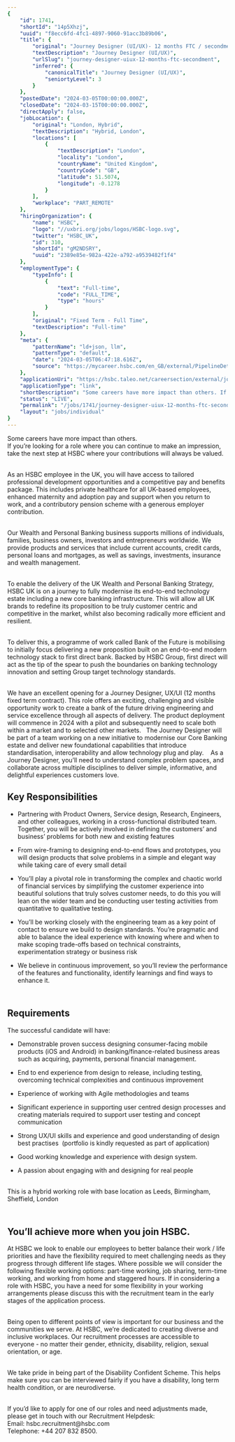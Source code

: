 ```yaml
---
{
	"id": 1741,
	"shortId": "14p5Xhzj",
	"uuid": "f8ecc6fd-4fc1-4897-9060-91acc3b89b06",
	"title": {
		"original": "Journey Designer (UI/UX)- 12 months FTC / secondment",
		"textDescription": "Journey Designer (UI/UX)",
		"urlSlug": "journey-designer-uiux-12-months-ftc-secondment",
		"inferred": {
			"canonicalTitle": "Journey Designer (UI/UX)",
			"seniortyLevel": 3
		}
	},
	"postedDate": "2024-03-05T00:00:00.000Z",
	"closedDate": "2024-03-15T00:00:00.000Z",
	"directApply": false,
	"jobLocation": {
		"original": "London, Hybrid",
		"textDescription": "Hybrid, London",
		"locations": [
			{
				"textDescription": "London",
				"locality": "London",
				"countryName": "United Kingdom",
				"countryCode": "GB",
				"latitude": 51.5074,
				"longitude": -0.1278
			}
		],
		"workplace": "PART_REMOTE"
	},
	"hiringOrganization": {
		"name": "HSBC",
		"logo": "//uxbri.org/jobs/logos/HSBC-logo.svg",
		"twitter": "HSBC_UK",
		"id": 310,
		"shortId": "gM2NDSRY",
		"uuid": "2389e85e-982a-422e-a792-a9539482f1f4"
	},
	"employmentType": {
		"typeInfo": [
			{
				"text": "Full-time",
				"code": "FULL_TIME",
				"type": "hours"
			}
		],
		"original": "Fixed Term - Full Time",
		"textDescription": "Full-time"
	},
	"meta": {
		"patternName": "ld+json, llm",
		"patternType": "default",
		"date": "2024-03-05T06:47:18.616Z",
		"source": "https://mycareer.hsbc.com/en_GB/external/PipelineDetail/Journey-Designer-UI-UX-12-months-FTC-secondment/221742"
	},
	"applicationUri": "https://hsbc.taleo.net/careersection/external/jobapply.ftl?lang=en_GB&job=0000JWVE",
	"applicationType": "link",
	"shortDescription": "Some careers have more impact than others. If you’re’ looking for a role where you can continue to make an impression, take the next step at HSBC where your contributions will always be valued. As",
	"status": "LIVE",
	"permalink": "/jobs/1741/journey-designer-uiux-12-months-ftc-secondment",
	"layout": "jobs/individual"
}
---
```

<p>Some careers have more impact than others.<br>If you’re looking for a role where you can continue to make an impression, take the next step at HSBC where your contributions will always be valued.</p><p><br>As an HSBC employee in the UK, you will have access to tailored professional development opportunities and a competitive pay and benefits package. This includes private healthcare for all UK-based employees, enhanced maternity and adoption pay and support when you return to work, and a contributory pension scheme with a generous employer contribution.</p><p><br>Our Wealth and Personal Banking business supports millions of individuals, families, business owners, investors and entrepreneurs worldwide. We provide products and services that include current accounts, credit cards, personal loans and mortgages, as well as savings, investments, insurance and wealth management.</p><p><br>To enable the delivery of the UK Wealth and Personal Banking Strategy, HSBC UK is on a journey to fully modernise its end-to-end technology estate including a new core banking infrastructure. This will allow all UK brands to redefine its proposition to be truly customer centric and competitive in the market, whilst also becoming radically more efficient and resilient.</p><p><br>To deliver this, a programme of work called Bank of the Future is mobilising to initially focus delivering a new proposition built on an end-to-end modern technology stack to first direct bank. Backed by HSBC Group, first direct will act as the tip of the spear to push the boundaries on banking technology innovation and setting Group target technology standards.</p><p><br>We have an excellent opening for a Journey Designer, UX/UI (12 months fixed term contract). This role offers an exciting, challenging and visible opportunity work to create a bank of the future driving engineering and service excellence through all aspects of delivery. The product deployment will commence in 2024 with a pilot and subsequently need to scale both within a market and to selected other markets. &nbsp; The Journey Designer will be part of a team working on a new initiative to modernise our Core Banking estate and deliver new foundational capabilities that introduce standardisation, interoperability and allow technology plug and play. &nbsp; &nbsp;As a Journey Designer, you’ll need to understand complex problem spaces, and collaborate across multiple disciplines to deliver simple, informative, and delightful experiences customers love.<br></p><h2>Key Responsibilities</h2><ul><li><p>Partnering with Product Owners, Service design, Research, Engineers, and other colleagues, working in a cross-functional distributed team. Together, you will be actively involved in defining the customers’ and business’ problems for both new and existing features</p></li><li><p>From wire-framing to designing end-to-end flows and prototypes, you will design products that solve problems in a simple and elegant way while taking care of every small detail</p></li><li><p>You’ll play a pivotal role in transforming the complex and chaotic world of financial services by simplifying the customer experience into beautiful solutions that truly solves customer needs, to do this you will lean on the wider team and be conducting user testing activities from quantitative to qualitative testing.</p></li><li><p>You’ll be working closely with the engineering team as a key point of contact to ensure we build to design standards. You’re pragmatic and able to balance the ideal experience with knowing where and when to make scoping trade-offs based on technical constraints, experimentation strategy or business risk</p></li><li><p>We believe in continuous improvement, so you’ll review the performance of the features and functionality, identify learnings and find ways to enhance it.</p></li></ul><h2><br>Requirements</h2><p>The successful candidate will have:</p><ul><li><p>Demonstrable proven success designing consumer-facing mobile products (iOS and Android) in banking/finance-related business areas such as acquiring, payments, personal financial management.</p></li><li><p>End to end experience from design to release, including testing, overcoming technical complexities and continuous improvement</p></li><li><p>Experience of working with Agile methodologies and teams</p></li><li><p>Significant experience in supporting user centred design processes and creating materials required to support user testing and concept communication</p></li><li><p>Strong UX/UI skills and experience and good understanding of design best practises &nbsp;(portfolio is kindly requested as part of application)</p></li><li><p>Good working knowledge and experience with design system.</p></li><li><p>A passion about engaging with and designing for real people</p></li></ul><p><br>This is a hybrid working role with base location as Leeds, Birmingham, Sheffield, London</p><h2><br>You’ll achieve more when you join HSBC.</h2><p>At HSBC we look to enable our employees to better balance their work / life priorities and have the flexibility required to meet challenging needs as they progress through different life stages. Where possible we will consider the following flexible working options: part-time working, job sharing, term-time working, and working from home and staggered hours. If in considering a role with HSBC, you have a need for some flexibility in your working arrangements please discuss this with the recruitment team in the early stages of the application process.</p><p><br>Being open to different points of view is important for our business and the communities we serve. At HSBC, we’re dedicated to creating diverse and inclusive workplaces. Our recruitment processes are accessible to everyone - no matter their gender, ethnicity, disability, religion, sexual orientation, or age.</p><p><br>We take pride in being part of the Disability Confident Scheme. This helps make sure you can be interviewed fairly if you have a disability, long term health condition, or are neurodiverse.</p><p><br>If you’d like to apply for one of our roles and need adjustments made, please get in touch with our Recruitment Helpdesk:<br>Email: hsbc.recruitment@hsbc.com<br>Telephone: +44 207 832 8500.</p>
